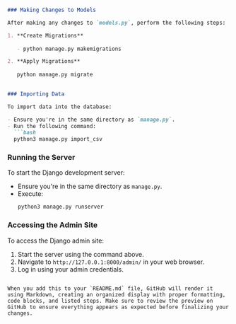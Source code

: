 ```markdown

### Making Changes to Models

After making any changes to `models.py`, perform the following steps:

1. **Create Migrations**
   
   - python manage.py makemigrations

2. **Apply Migrations**
   
   python manage.py migrate
   

### Importing Data

To import data into the database:

- Ensure you're in the same directory as `manage.py`.
- Run the following command:
  ```bash
  python3 manage.py import_csv
  ```

### Running the Server

To start the Django development server:

- Ensure you're in the same directory as `manage.py`.
- Execute:
  ```bash
  python3 manage.py runserver
  ```

### Accessing the Admin Site

To access the Django admin site:

1. Start the server using the command above.
2. Navigate to `http://127.0.0.1:8000/admin/` in your web browser.
3. Log in using your admin credentials.
```

When you add this to your `README.md` file, GitHub will render it using Markdown, creating an organized display with proper formatting, code blocks, and listed steps. Make sure to review the preview on GitHub to ensure everything appears as expected before finalizing your changes.
